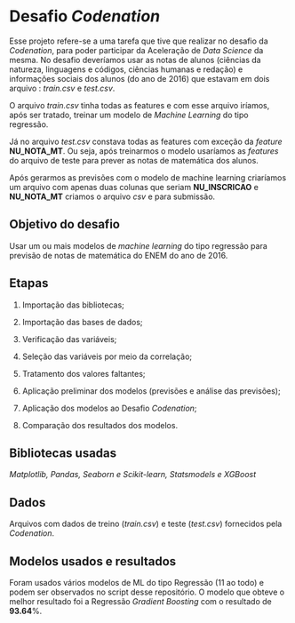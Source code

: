 # Desafio *Codenation*
Esse projeto refere-se a uma tarefa que tive que realizar no desafio da *Codenation*, para poder participar da Aceleração de *Data Science* da mesma. No desafio deveríamos usar as notas de alunos (ciências da natureza, linguagens e códigos, ciências humanas e redação) e informações sociais dos alunos (do ano de 2016) que estavam em dois arquivo : *train.csv* e *test.csv*.

O arquivo *train.csv* tinha todas as features e com esse arquivo iríamos, após ser tratado, treinar um modelo de *Machine Learning* do tipo regressão.

Já no arquivo *test.csv* constava todas as features com exceção da *feature* **NU_NOTA_MT**. Ou seja, após treinarmos o modelo usaríamos as *features* do arquivo de teste para prever as notas de matemática dos alunos.

Após gerarmos as previsões com o modelo de machine learning criaríamos um arquivo com apenas duas colunas que seriam **NU_INSCRICAO** e **NU_NOTA_MT** criamos o arquivo *csv* e para submissão.

## Objetivo do desafio

Usar um ou mais modelos de *machine learning* do tipo regressão para previsão de notas de matemática do ENEM do ano de 2016.

## Etapas

1) Importação das bibliotecas;

2) Importação das bases de dados;

3) Verificação das variáveis;

4) Seleção das variáveis por meio da correlação;

5) Tratamento dos valores faltantes;

6) Aplicação preliminar dos modelos (previsões e análise das previsões);

7) Aplicação dos modelos ao Desafio *Codenation*;

8) Comparação dos resultados dos modelos.

## Bibliotecas usadas

*Matplotlib, Pandas, Seaborn e Scikit-learn, Statsmodels e XGBoost*

## Dados

Arquivos com dados de treino (*train.csv*) e teste (*test.csv*) fornecidos pela *Codenation*.

## Modelos usados e resultados

Foram usados vários modelos de ML do tipo Regressão (11 ao todo) e podem ser observados no script desse repositório. O modelo que obteve o melhor resultado foi a Regressão *Gradient Boosting* com o resultado de **93.64**%.
